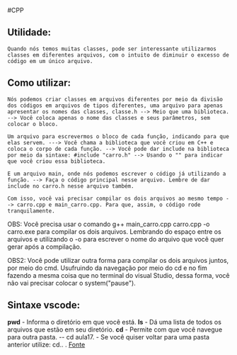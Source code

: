 #CPP 
## Utilidade:
	Quando nós temos muitas classes, pode ser interessante utilizarmos classes em diferentes arquivos, com o intuito de diminuir o excesso de código em um único arquivo.

## Como utilizar:
	Nós podemos criar classes em arquivos diferentes por meio da divisão dos códigos em arquivos de tipos diferentes, uma arquivo para apenas apresentar os nomes das classes, classe.h --> Meio que uma biblioteca. --> Você coloca apenas o nome das classes e seus parâmetros, sem colocar o bloco.
	
	Um arquivo para escrevermos o bloco de cada função, indicando para que elas servem. ---> Você chama a biblioteca que você criou em C++ e coloca o corpo de cada função. --> Você pode dar include na biblioteca por meio da sintaxe: #include "carro.h" --> Usando o "" para indicar que você criou essa biblioteca.
	
	E um arquivo main, onde nós podemos escrever o código já utilizando a função. --> Faça o código principal nesse arquivo. Lembre de dar include no carro.h nesse arquivo também.
	
	Com isso, você vai precisar compilar os dois arquivos ao mesmo tempo --> carro.cpp e main_carro.cpp. Para que, assim, o código rode tranquilamente.


OBS: Você precisa usar o comando g++ main_carro.cpp carro.cpp -o carro.exe para compilar os dois arquivos. Lembrando do espaço entre os arquivos e utilizando o -o para escrever o nome do arquivo que você quer gerar após a compilação. 

OBS2: Você pode utilizar outra forma para compilar os dois arquivos juntos, por meio do cmd. Usufruindo da navegação por meio do cd e no fim fazendo a mesma coisa que no terminal do visual Studio, dessa forma, você não vai precisar colocar o system("pause").

## Sintaxe vscode:

**pwd** - Informa o diretório em que você está.
**ls** - Dá uma lista de todos os arquivos que estão em seu diretório.
**cd** - Permite com que você navegue para outra pasta. -- cd aula17. - Se você quiser voltar para uma pasta anterior utilize: cd.. .
[Fonte](https://terminalcheatsheet.com/pt-BR/guides/navigate-terminal#:~:text=Assim%20que%20você%20abrir%20o,seu%20diretório%20de%20trabalho%20atual.) 